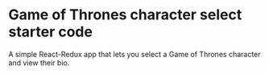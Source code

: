 Game of Thrones character select starter code
=============================================

A simple React-Redux app that lets you select a Game of Thrones character and view their bio.